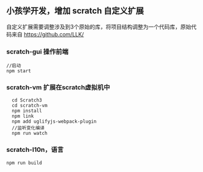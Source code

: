 ## 小孩学开发，增加 scratch 自定义扩展

自定义扩展需要调整涉及到3个原始的库，将项目结构调整为一个代码库，原始代码来自 https://github.com/LLK/

###  scratch-gui    操作前端

    //启动
    npm start 

### scratch-vm  扩展在scratch虚拟机中
    
    
      cd Scratch3
      cd scratch-vm
      npm install
      npm link
      npm add uglifyjs-webpack-plugin
      //监听变化编译
      npm run watch
      
  
### scratch-l10n，语言
  
    npm run build